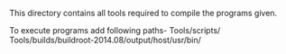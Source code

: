 This directory contains all tools required to compile the programs given.

To execute programs add following paths-
Tools/scripts/
Tools/builds/buildroot-2014.08/output/host/usr/bin/
